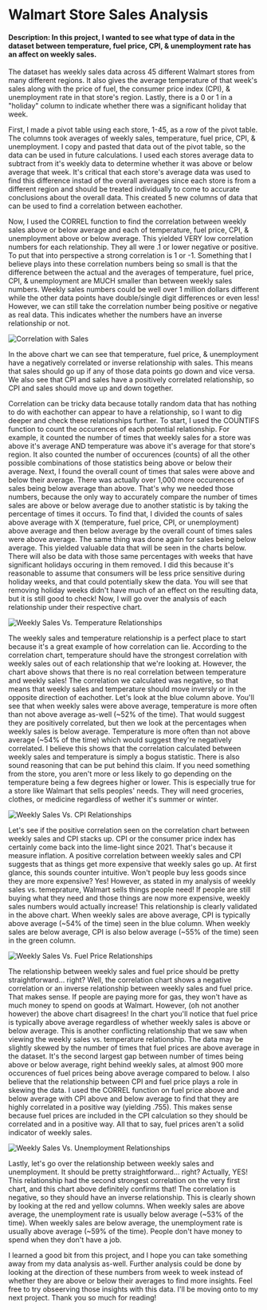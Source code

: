 # Walmart Store Sales Analysis
#### Description:     In this project, I wanted to see what type of data in the dataset between temperature, fuel price, CPI, & unemployment rate has an affect on weekly sales.

The dataset has weekly sales data across 45 different Walmart stores from many different regions. It also gives the average temperature of that week's sales along with the price of fuel, the consumer price index (CPI), & unemployment rate in that store's region. Lastly, there is a 0 or 1 in a "holiday" column to indicate whether there was a significant holiday that week.

First, I made a pivot table using each store, 1-45, as a row of the pivot table. The columns took averages of weekly sales, temperature, fuel price, CPI, & unemployment. I copy and pasted that data out of the pivot table, so the data can be used in future calculations. I used each stores average data to subtract from it's weekly data to determine whether it was above or below average that week. It's critical that each store's average data was used to find this difference instad of the overall averages since each store is from a different region and should be treated individually to come to accurate conclusions about the overall data. This created 5 new columns of data that can be used to find a correlation between eachother. 

Now, I used the CORREL function to find the correlation between weekly sales above or below average and each of temperature, fuel price, CPI, & unemployment above or below average. This yielded VERY low correlation numbers for each relationship. They all were .1 or lower negative or positive. To put that into perspective a strong correlation is 1 or -1. Something that I believe plays into these correlation numbers being so small is that the difference between the actual and the averages of temperature, fuel price, CPI, & unemployment are MUCH smaller than between weekly sales numbers. Weekly sales numbers could be well over 1 million dollars different while the other data points have double/single digit differences or even less! However, we can still take the correlation number being positive or negative as real data. This indicates whether the numbers have an inverse relationship or not.

![Correlation with Sales](https://github.com/SpeeJRodgers2/PortfolioProjects/blob/main/Walmart_Store_Sales_Analysis/Charts/Correlation_w_%20Sales.png)

In the above chart we can see that temperature, fuel price, & unemployment have a negatively correlated or inverse relationship with sales. This means that sales should go up if any of those data points go down and vice versa. We also see that CPI and sales have a positively correlated relationship, so CPI and sales should move up and down together.

Correlation can be tricky data because totally random data that has nothing to do with eachother can appear to have a relationship, so I want to dig deeper and check these relationships further. To start, I used the COUNTIFS function to count the occurences of each potential relationship. For example, it counted the number of times that weekly sales for a store was above it's average AND temperature was above it's average for that store's region. It also counted the number of occurences (counts) of all the other possible combinations of those statistics being above or below their average. Next, I found the overall count of times that sales were above and below their average. There was actually over 1,000 more occurences of sales being below average than above. That's why we needed those numbers, because the only way to accurately compare the number of times sales are above or below average due to another statistic is by taking the percentage of times it occurs. To find that, I divided the counts of sales above average with X (temperature, fuel price, CPI, or unemployment) above average and then below average by the overall count of times sales were above average. The same thing was done again for sales being below average. This yielded valuable data that will be seen in the charts below. There will also be data with those same percentages with weeks that have significant holidays occuring in them removed. I did this because it's reasonable to assume that consumers will be less price sensitive during holiday weeks, and that could potentially skew the data. You will see that removing holiday weeks didn't have much of an effect on the resulting data, but it is still good to check! Now, I will go over the analysis of each relationship under their respective chart.

![Weekly Sales Vs. Temperature Relationships](https://github.com/SpeeJRodgers2/PortfolioProjects/blob/main/Walmart_Store_Sales_Analysis/Charts/Weekly%20Sales%20Vs.%20Temperature%20Relationships.png)

The weekly sales and temperature relationship is a perfect place to start because it's a great example of how correlation can lie. According to the correlation chart, temperature should have the strongest correlation with weekly sales out of each relationship that we're looking at. However, the chart above shows that there is no real correlation between temperature and weekly sales! The correlation we calculated was negative, so that means that weekly sales and temperature should move inversly or in the opposite direction of eachother. Let's look at the blue column above. You'll see that when weekly sales were above average, temperature is more often than not above average as-well (~52% of the time). That would suggest they are positively correlated, but then we look at the percentages when weekly sales is below average. Temperature is more often than not above average (~54% of the time) which would suggest they're negatively correlated. I believe this shows that the correlation calculated between weekly sales and temperature is simply a bogus statistic. There is also sound reasoning that can be put behind this claim. If you need something from the store, you aren't more or less likely to go depending on the temperature being a few degrees higher or lower. This is especially true for a store like Walmart that sells peoples' needs. They will need groceries, clothes, or medicine regardless of wether it's summer or winter. 

![Weekly Sales Vs. CPI Relationships](https://github.com/SpeeJRodgers2/PortfolioProjects/blob/main/Walmart_Store_Sales_Analysis/Charts/Weekly%20Sales%20Vs.%20CPI%20Relationships.png)

Let's see if the positive correlation seen on the correlation chart between weekly sales and CPI stacks up. CPI or the consumer price index has certainly come back into the lime-light since 2021. That's because it measure inflation. A positive correlation between weekly sales and CPI suggests that as things get more expensive that weekly sales go up. At first glance, this sounds counter intuitive. Won't people buy less goods since they are more expensive? Yes! However, as stated in my analysis of weekly sales vs. temeprature, Walmart sells things people need! If people are still buying what they need and those things are now more expensive, weekly sales numbers would actually increase! This relationship is clearly validated in the above chart. When weekly sales are above average, CPI is typically above average (~54% of the time) seen in the blue column. When weekly sales are below average, CPI is also below average (~55% of the time) seen in the green column. 

![Weekly Sales Vs. Fuel Price Relationships](https://github.com/SpeeJRodgers2/PortfolioProjects/blob/main/Walmart_Store_Sales_Analysis/Charts/Weekly%20Sales%20Vs.%20Fuel%20Price%20Relationships.png)

The relationship between weekly sales and fuel price should be pretty straightforward... right? Well, the correlation chart shows a negative correlation or an inverse relationship between weekly sales and fuel price. That makes sense. If people are paying more for gas, they won't have as much money to spend on goods at Walmart. However, (oh not another however) the above chart disagrees! In the chart you'll notice that fuel price is typically above average regardless of whether weekly sales is above or below average. This is another conflicting relationship that we saw when viewing the weekly sales vs. temperature relationship. The data may be slightly skewed by the number of times that fuel prices are above average in the dataset. It's the second largest gap between number of times being above or below average, right behind weekly sales, at almost 900 more occurences of fuel prices being above average compared to below. I also believe that the relationship between CPI and fuel price plays a role in skewing the data. I used the CORREL function on fuel price above and below average with CPI above and below average to find that they are highly correlated in a positive way (yielding .755). This makes sense because fuel prices are included in the CPI calculation so they should be correlated and in a positive way. All that to say, fuel prices aren't a solid indicator of weekly sales.

![Weekly Sales Vs. Unemployment Relationships](https://github.com/SpeeJRodgers2/PortfolioProjects/blob/main/Walmart_Store_Sales_Analysis/Charts/Weekly%20Sales%20Vs.%20Unemployment%20Relationships.png)

Lastly, let's go over the relationship between weekly sales and unemployment. It should be pretty straightforward... right? Actually, YES! This relationship had the second strongest correlation on the very first chart, and this chart above definitely confirms that! The correlation is negative, so they should have an inverse relationship. This is clearly shown by looking at the red and yellow columns. When weekly sales are above average, the unemployment rate is usually below average (~53% of the time). When weekly sales are below average, the unemployment rate is usually above average (~59% of the time). People don't have money to spend when they don't have a job.

I learned a good bit from this project, and I hope you can take something away from my data analysis as-well. Further analysis could be done by looking at the direction of these numbers from week to week instead of whether they are above or below their averages to find more insights. Feel free to try obseerving those insights with this data. I'll be moving onto to my next project. Thank you so much for reading!
